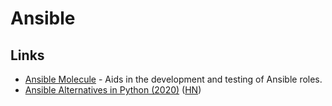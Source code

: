 # Ansible

## Links

* [Ansible Molecule](https://github.com/ansible-community/molecule) - Aids in the development and testing of Ansible roles.
* [Ansible Alternatives in Python \(2020\)](http://blog.rfox.eu/en/Explorations/Trying_Ansible_alternatives_in_python.html) \([HN](https://news.ycombinator.com/item?id=23506223)\)

